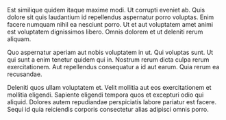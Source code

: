 Est similique quidem itaque maxime modi. Ut corrupti eveniet ab. Quis dolore sit quis laudantium id repellendus aspernatur porro voluptas. Enim facere numquam nihil ea nesciunt porro. Ut et aut voluptatem amet animi est voluptatem dignissimos libero. Omnis dolorem et ut deleniti rerum aliquam.
 Quo aspernatur aperiam aut nobis voluptatem in ut. Qui voluptas sunt. Ut qui sunt a enim tenetur quidem qui in. Nostrum rerum dicta culpa rerum exercitationem. Aut repellendus consequatur a id aut earum. Quia rerum ea recusandae.
 Deleniti quos ullam voluptatem et. Velit mollitia aut eos exercitationem et mollitia eligendi. Sapiente eligendi tempora quos et excepturi odio qui aliquid. Dolores autem repudiandae perspiciatis labore pariatur est facere. Sequi id quia reiciendis corporis consectetur alias adipisci omnis porro.
